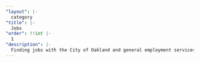 ```yaml
---
"layout": |-
  category
"title": |-
  Jobs
"order": !!int |-
  1
"description": |-
  Finding jobs with the City of Oakland and general employment services
---
```

